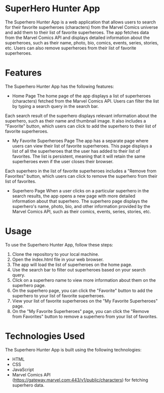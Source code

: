 # SuperHero Hunter App
The Superhero Hunter App is a web application that allows users to search for their favorite superheroes (characters) from the Marvel Comics universe and add them to their list of favorite superheroes. The app fetches data from the Marvel Comics API and displays detailed information about the superheroes, such as their name, photo, bio, comics, events, series, stories, etc. Users can also remove superheroes from their list of favorite superheroes.

# Features
The Superhero Hunter App has the following features:
- Home Page
The home page of the app displays a list of superheroes (characters) fetched from the Marvel Comics API. Users can filter the list by typing a search query in the search bar.

Each search result of the superhero displays relevant information about the superhero, such as their name and thumbnail image. It also includes a "Favorite" button, which users can click to add the superhero to their list of favorite superheroes.

- My Favorite Superheroes Page
The app has a separate page where users can view their list of favorite superheroes. This page displays a list of all the superheroes that the user has added to their list of favorites. The list is persistent, meaning that it will retain the same superheroes even if the user closes their browser.

Each superhero in the list of favorite superheroes includes a "Remove from Favorites" button, which users can click to remove the superhero from their list of favorites.

- Superhero Page
When a user clicks on a particular superhero in the search results, the app opens a new page with more detailed information about that superhero. The superhero page displays the superhero's name, photo, bio, and other information provided by the Marvel Comics API, such as their comics, events, series, stories, etc.

# Usage
To use the Superhero Hunter App, follow these steps:

1. Clone the repository to your local machine.
2. Open the index.html file in your web browser.
3. The app will load the list of superheroes on the home page.
4. Use the search bar to filter out superheroes based on your search query.
5. Click on a superhero name to view more information about them on the superhero page.
6. On the superhero page, you can click the "Favorite" button to add the superhero to your list of favorite superheroes.
7. View your list of favorite superheroes on the "My Favorite Superheroes" page.
8. On the "My Favorite Superheroes" page, you can click the "Remove from Favorites" button to remove a superhero from your list of favorites.

# Technologies Used
The Superhero Hunter App is built using the following technologies:

- HTML
- CSS
- JavaScript
- Marvel Comics API (https://gateway.marvel.com:443/v1/public/characters) for fetching superhero data.